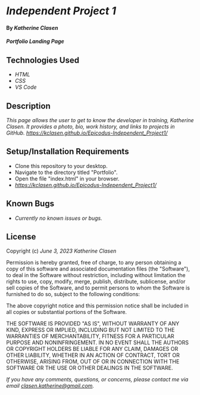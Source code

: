 # _Independent Project 1_

#### By _**Katherine Clasen**_

#### _Portfolio Landing Page_

## Technologies Used

* _HTML_
* _CSS_
* _VS Code_


## Description

_This page allows the user to get to know the developer in training, Katherine Clasen. It provides a photo, bio, work history, and links to projects in GitHub. https://kclasen.github.io/Epicodus-Independent_Project1/_

## Setup/Installation Requirements

* Clone this repository to your desktop.
* Navigate to the directory titled "Portfolio".
* Open the file "index.html" in your browser. 
* _https://kclasen.github.io/Epicodus-Independent_Project1/_


## Known Bugs

* _Currently no known issues or bugs._

## License

Copyright (c) _June 3, 2023_ _Katherine Clasen_

Permission is hereby granted, free of charge, to any person obtaining a copy
of this software and associated documentation files (the "Software"), to deal
in the Software without restriction, including without limitation the rights
to use, copy, modify, merge, publish, distribute, sublicense, and/or sell
copies of the Software, and to permit persons to whom the Software is
furnished to do so, subject to the following conditions:

The above copyright notice and this permission notice shall be included in all
copies or substantial portions of the Software.

THE SOFTWARE IS PROVIDED "AS IS", WITHOUT WARRANTY OF ANY KIND, EXPRESS OR
IMPLIED, INCLUDING BUT NOT LIMITED TO THE WARRANTIES OF MERCHANTABILITY,
FITNESS FOR A PARTICULAR PURPOSE AND NONINFRINGEMENT. IN NO EVENT SHALL THE
AUTHORS OR COPYRIGHT HOLDERS BE LIABLE FOR ANY CLAIM, DAMAGES OR OTHER
LIABILITY, WHETHER IN AN ACTION OF CONTRACT, TORT OR OTHERWISE, ARISING FROM,
OUT OF OR IN CONNECTION WITH THE SOFTWARE OR THE USE OR OTHER DEALINGS IN THE
SOFTWARE.

_If you have any comments, questions, or concerns, please contact me via email clasen.katherine@gmail.com._